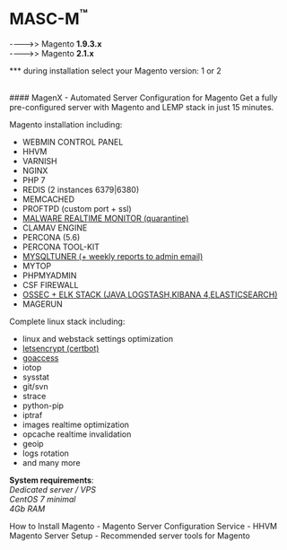 

MASC-M<sup>™</sup>
======

---->> Magento **1.9.3.x**<br/>
---->> Magento **2.1.x**

*** during installation select your Magento version: 1 or 2

<br/>
#### MagenX - Automated Server Configuration for Magento
Get a fully pre-configured server with Magento and LEMP stack in just 15 minutes.

Magento installation including: <br/>
- WEBMIN CONTROL PANEL
- HHVM
- VARNISH
- NGINX
- PHP 7
- REDIS (2 instances 6379|6380)
- MEMCACHED
- PROFTPD (custom port + ssl)
- [MALWARE REALTIME MONITOR (quarantine)](https://github.com/rfxn/linux-malware-detect)
- CLAMAV ENGINE
- PERCONA (5.6)
- PERCONA TOOL-KIT
- [MYSQLTUNER (+ weekly reports to admin email)](https://raw.githubusercontent.com/major/MySQLTuner-perl/master/mysqltuner.pl)
- MYTOP
- PHPMYADMIN
- CSF FIREWALL
- [OSSEC + ELK STACK (JAVA,LOGSTASH,KIBANA 4,ELASTICSEARCH)](http://www.wazuh.com/)
- MAGERUN

Complete linux stack including: <br/>
- linux and webstack settings optimization
- [letsencrypt (certbot)](https://certbot.eff.org/)
- [goaccess](http://rt.goaccess.io)
- iotop
- sysstat
- git/svn
- strace
- python-pip
- iptraf
- images realtime optimization
- opcache realtime invalidation
- geoip
- logs rotation
- and many more


**System requirements**:<br/>
*Dedicated server / VPS*<br/>
*CentOS 7 minimal*<br/>
*4Gb RAM*<br/>


How to Install Magento - Magento Server Configuration Service - HHVM Magento Server Setup - Recommended server tools for Magento
